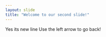 ```yaml
---
layout: slide
title: "Welcome to our second slide!"
---
```

Yes its new line
Use the left arrow to go back!
